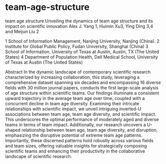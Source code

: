 # team-age-structure
team age structure
Unveiling the dynamics of team age structure and its impact on scientific innovation
Alex J. Yang 1, Huimin Xu3, Ying Ding 3,4 and Meijun Liu 2

1 School of Information Management, Nanjing University, Nanjing (China).
2 Institute for Global Public Policy, Fudan University, Shanghai (China)
3 School of Information, University of Texas at Austin, Austin, TX (The United States)
4 Department of Population Health, Dell Medical School, University of Texas at Austin (The United States)

Abstract
In the dynamic landscape of contemporary scientific research characterized by increasing collaboration, this study, leveraging a comprehensive dataset spanning six decades and encompassing 16 diverse fields with 30 million journal papers, conducts the first large-scale analysis of age structure within scientific teams. Our findings illuminate a consistent upward trajectory in the average team age over time, coupled with a concurrent decline in team age diversity. Examining their intricate relationships with scientific impact, we unveil intriguing inverted-U associations between team age, team age diversity, and scientific impact. This underscores the optimal performance of moderately aged and diverse teams in terms of team impact. Additionally, our research uncovers a U-shaped relationship between team age, team age diversity, and disruption, emphasizing the disruptive potential of extreme team age patterns. Importantly, these discerned patterns hold robustly across various fields and team sizes, offering valuable insights for strategically composing scientific teams and enhancing their productivity in the collaborative landscape of scientific research.
